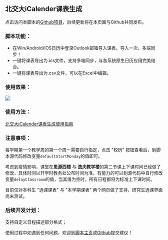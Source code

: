 ## 北交大iCalender课表生成

点击访问本脚本的[Github项目](https://github.com/ZiuChen/BJTU-Schedule-ics-csvGenerator)，后续更新将在本页面与Github共同发布。

### 脚本功能：

* 在Win/Android/IOS日历中登录Outlook邮箱导入课表，导入一次，多端同步！
* 一键将课表导出为.ics文件，支持多端同步，与各系统原生日历应用完美结合。
* 一键将课表导出为.csv文件，可以在Excel中编辑。 

### 使用效果：

![](https://gitee.com/ziuc/utool-filebed/raw/master//20210817-022711-0076.jpeg)

### 使用方法：

[北交大iCalender课表生成使用指南](https://www.cnblogs.com/ziuc/articles/15152630.html)

### 注意事项：

每学期第一个教学周的第一个周一需要自行指定，点击 "校历" 按钮查看后，到脚本源代码修改变量`defaultStartMonday`的值即可。

考虑到疫情影响，课堂在**思源西楼** 与 **逸夫教学楼**的第二节课上下课时间已经做了修改，具体时间以开学时教务处公布时间为准，有能力的可以到源代码中自行修改变量`delayClassroom`的值，当其值为空时，所有日程都将为标准上下课时间。 

目前仅对本科生 "选课课表" 与 "本学期课表" 两个网页做了支持，研究生选课界面尚未测试。

### 后续开发计划：

支持自定义日程描述部分格式；

使用过程中如遇到任何问题，欢迎到[脚本主页](https://greasyfork.org/zh-CN/scripts/430918)或[Github](https://github.com/ZiuChen/BJTU-Schedule-ics-csvGenerator)提交建议！
